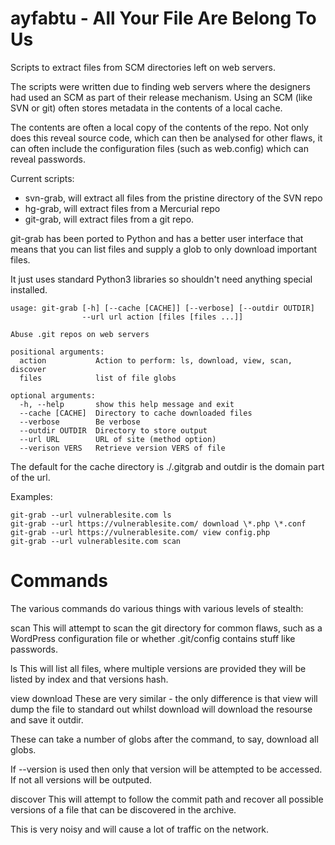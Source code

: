 ayfabtu - All Your File Are Belong To Us
========================================

Scripts to extract files from SCM directories left on web servers. 

The scripts were written due to finding web servers where the designers had used
an SCM as part of their release mechanism. Using an SCM (like SVN or git) often stores metadata in the contents of a local cache.

The contents are often a local copy of the contents of the repo. Not only does
this reveal source code, which can then be analysed for other flaws, it can
often include the configuration files (such as web.config) which can reveal
passwords.

Current scripts:
* svn-grab, will extract all files from the pristine directory of the SVN repo
* hg-grab, will extract files from a Mercurial repo
* git-grab, will extract files from a git repo.

git-grab has been ported to Python and has a better user interface that means that you can list files and supply a glob to only download important files.

It just uses standard Python3 libraries so shouldn't need anything special installed.
```
usage: git-grab [-h] [--cache [CACHE]] [--verbose] [--outdir OUTDIR]
                --url url action [files [files ...]]

Abuse .git repos on web servers

positional arguments:
  action           Action to perform: ls, download, view, scan, discover
  files            list of file globs

optional arguments:
  -h, --help       show this help message and exit
  --cache [CACHE]  Directory to cache downloaded files
  --verbose        Be verbose
  --outdir OUTDIR  Directory to store output
  --url URL        URL of site (method option)
  --verison VERS   Retrieve version VERS of file
```
The default for the cache directory is ./.gitgrab and outdir is the domain part of the url.

Examples:
```
git-grab --url vulnerablesite.com ls
git-grab --url https://vulnerablesite.com/ download \*.php \*.conf
git-grab --url https://vulnerablesite.com/ view config.php
git-grab --url vulnerablesite.com scan
```

Commands
========
The various commands do various things with various levels of stealth:

scan
This will attempt to scan the git directory for common flaws, such as a WordPress configuration file or whether .git/config contains stuff like passwords.

ls
This will list all files, where multiple versions are provided they will be listed by index and that versions hash.

view
download
These are very similar - the only difference is that view will dump the file to standard out whilst download will download the resourse and save it outdir.

These can take a number of globs after the command, to say, download all globs.

If --version is used then only that version will be attempted to be accessed. If not all versions will be outputed.

discover
This will attempt to follow the commit path and recover all possible versions of a file that can be discovered in the archive.

This is very noisy and will cause a lot of traffic on the network.

